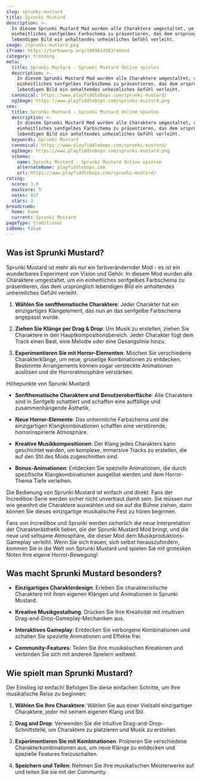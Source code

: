 ```yaml
---
slug: sprunki-mustard
title: Sprunki Mustard
description: >-
  In diesem Sprunki Mustard Mod wurden alle Charaktere umgestaltet, um ein
  einheitliches senfgelbes Farbschema zu präsentieren, das dem ursprünglich
  lebendigen Bild ein anhaltendes unheimliches Gefühl verleiht.
image: /sprunki-mustard.png
iframe: https://turbowarp.org/1089514503/embed
category: trending
meta:
  title: Sprunki Mustard - Sprunki Mustard Online spielen
  description: >-
    In diesem Sprunki Mustard Mod wurden alle Charaktere umgestaltet, um ein
    einheitliches senfgelbes Farbschema zu präsentieren, das dem ursprünglich
    lebendigen Bild ein anhaltendes unheimliches Gefühl verleiht.
  canonical: https://www.playfiddlebops.com/sprunki-mustard/
  ogImage: https://www.playfiddlebops.com/sprunki-mustard.png
seo:
  title: Sprunki Mustard - Sprunki Mustard Online spielen
  description: >-
    In diesem Sprunki Mustard Mod wurden alle Charaktere umgestaltet, um ein
    einheitliches senfgelbes Farbschema zu präsentieren, das dem ursprünglich
    lebendigen Bild ein anhaltendes unheimliches Gefühl verleiht.
  keywords: Sprunki Mustard
  canonical: https://www.playfiddlebops.com/sprunki-mustard/
  ogImage: https://www.playfiddlebops.com/sprunki-mustard.png
  schema:
    name: Sprunki Mustard - Sprunki Mustard Online spielen
    alternateName: playfiddlebops.com
    url: https://www.playfiddlebops.com/sprunki-mustard/
rating:
  score: 3.9
  maxScore: 5
  votes: 827
  stars: 3
breadcrumb:
  home: home
  current: Sprunki Mustard
pageType: traditional
isDemo: false
---
```


## Was ist Sprunki Mustard?

Sprunki Mustard ist mehr als nur ein farbverändernder Mod - es ist ein wunderbares Experiment von Vision und Gehör. In diesem Mod wurden alle Charaktere umgestaltet, um ein einheitliches senfgelbes Farbschema zu präsentieren, das dem ursprünglich lebendigen Bild ein anhaltendes unheimliches Gefühl verleiht.

1. **Wählen Sie senfthematische Charaktere**: Jeder Charakter hat ein einzigartiges Klangelement, das nun an das senfgelbe Farbschema angepasst wurde.

1. **Ziehen Sie Klänge per Drag & Drop**: Um Musik zu erstellen, ziehen Sie Charaktere in den Hauptkompositionsbereich. Jeder Charakter fügt dem Track einen Beat, eine Melodie oder eine Gesangslinie hinzu.

1. **Experimentieren Sie mit Horror-Elementen**: Mischen Sie verschiedene Charakterklänge, um neue, gruselige Kombinationen zu entdecken. Bestimmte Arrangements können sogar versteckte Animationen auslösen und die Horroratmosphäre verstärken.

Höhepunkte von Sprunki Mustard:

- **Senfthematische Charaktere und Benutzeroberfläche**: Alle Charaktere sind in Senfgelb schattiert und schaffen eine auffällige und zusammenhängende Ästhetik.

- **Neue Horror-Elemente**: Das unheimliche Farbschema und die einzigartigen Klangkombinationen schaffen eine verstörende, horrorinspirierte Atmosphäre.

- **Kreative Musikkompositionen**: Der Klang jedes Charakters kann geschichtet werden, um komplexe, immersive Tracks zu erstellen, die auf den Stil des Mods zugeschnitten sind.

- **Bonus-Animationen**: Entdecken Sie spezielle Animationen, die durch spezifische Klangkombinationen ausgelöst werden und dem Horror-Thema Tiefe verleihen.

Die Bedienung von Sprunki Mustard ist einfach und direkt. Fans der Incredibox-Serie werden sicher nicht unvertraut damit sein. Sie müssen nur wie gewohnt die Charaktere auswählen und sie auf die Bühne ziehen, dann können Sie dieses einzigartige musikalische Fest zu hören beginnen.

Fans von Incredibox und Sprunki werden sicherlich die neue Interpretation der Charakterästhetik lieben, die der Sprunki Mustard Mod bringt, und die neue und seltsame Atmosphäre, die dieser Mod dem Musikproduktions-Gameplay verleiht. Wenn Sie sich trauen, sich selbst herauszufordern, kommen Sie in die Welt von Sprunki Mustard und spielen Sie mit grotesken Noten Ihre eigene Horror-Bewegung!

## Was macht Sprunki Mustard besonders?

- **Einzigartiges Charakterdesign**: Erleben Sie charakteristische Charaktere mit ihren eigenen Klängen und Animationen in Sprunki Mustard.

- **Kreative Musikgestaltung**: Drücken Sie Ihre Kreativität mit intuitiven Drag-and-Drop-Gameplay-Mechaniken aus.

- **Interaktives Gameplay**: Entdecken Sie verborgene Kombinationen und schalten Sie spezielle Animationen und Effekte frei.

- **Community-Features**: Teilen Sie Ihre musikalischen Kreationen und verbinden Sie sich mit anderen Spielern weltweit.

## Wie spielt man Sprunki Mustard?

Der Einstieg ist einfach! Befolgen Sie diese einfachen Schritte, um Ihre musikalische Reise zu beginnen:

1. **Wählen Sie Ihre Charaktere**: Wählen Sie aus einer Vielzahl einzigartiger Charaktere, jeder mit seinem eigenen Klang und Stil.

1. **Drag and Drop**: Verwenden Sie die intuitive Drag-and-Drop-Schnittstelle, um Charaktere zu platzieren und Musik zu erstellen.

1. **Experimentieren Sie mit Kombinationen**: Probieren Sie verschiedene Charakterkombinationen aus, um neue Klänge zu entdecken und spezielle Features freizuschalten.

1. **Speichern und Teilen**: Nehmen Sie Ihre musikalischen Meisterwerke auf und teilen Sie sie mit der Community.